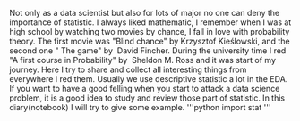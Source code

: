 Not only as a data scientist but also for lots of major no one can deny the importance of statistic. I always liked mathematic, I remember when I was at high school by watching two movies by chance, I fall in love with probability theory. The first movie was "Blind chance" by ‎Krzysztof Kieślowski, and the second one " The game" by   David Fincher. During the university time I red "A first course in Probability" by   Sheldon M. Ross and it was start of my journey. Here I try to share and collect all interesting things from everywhere I red them.
Usually we use descriptive statistic a lot in the EDA. If you want to have a good felling when you start to attack a data science problem, it is a good idea to study and review those part of statistic. In this diary(notebook) I will  try to give some example.
'''python
import stat
'''

